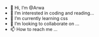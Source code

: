 - 👋 Hi, I’m @Arwa
- 👀 I’m interested in coding and reading...
- 🌱 I’m currently learning css
- 💞️ I’m looking to collaborate on ...
- 📫 How to reach me ...

<!---
Arwaaaaxx/Arwaaaaxx is a ✨ special ✨ repository because its `README.md` (this file) appears on your GitHub profile.
You can click the Preview link to take a look at your changes.
--->

